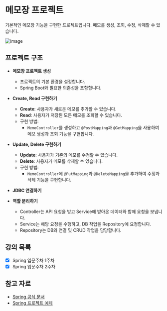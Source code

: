 # 메모장 프로젝트

기본적인 메모장 기능을 구현한 프로젝트입니다. 메모를 생성, 조회, 수정, 삭제할 수 있습니다.

![image](https://github.com/user-attachments/assets/3e7d274e-77da-47ea-b77b-19e46e9930e4)

## 프로젝트 구조

- **메모장 프로젝트 생성**
    - 프로젝트의 기본 환경을 설정합니다.
    - Spring Boot와 필요한 의존성을 포함합니다.

- **Create, Read 구현하기**
    - **Create**: 사용자가 새로운 메모를 추가할 수 있습니다.
    - **Read**: 사용자가 저장된 모든 메모를 조회할 수 있습니다.
    - 구현 방법:
        - `MemoController`를 생성하고 `@PostMapping`과 `@GetMapping`을 사용하여 메모 생성과 조회 기능을 구현합니다.

- **Update, Delete 구현하기**
    - **Update**: 사용자가 기존의 메모를 수정할 수 있습니다.
    - **Delete**: 사용자가 메모를 삭제할 수 있습니다.
    - 구현 방법:
        - `MemoController`에 `@PutMapping`과 `@DeleteMapping`을 추가하여 수정과 삭제 기능을 구현합니다.

- **JDBC 연결하기**
- **역할 분리하기**
  - Controller는 API 요청을 받고 Service에 받아온 데이터와 함께 요청을 보냅니다.
  - Service는 해당 요청을 수행하고, DB 작업을 Repository에 요청합니다.
  - Repository는 DB와 연결 및 CRUD 작업을 담당합니다.

## 강의 목록

- [x] Spring 입문주차 1주차
- [x] Spring 입문주차 2주차

## 참고 자료

- [Spring 공식 문서](https://spring.io/docs)
- [Spring 프로젝트 예제](https://github.com/spring-projects/spring-petclinic)
